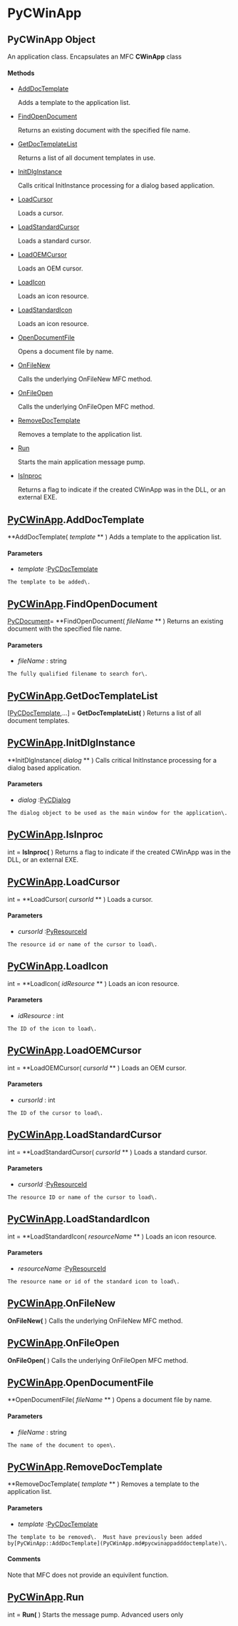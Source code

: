 # PyCWinApp

## PyCWinApp Object

An application class\.  Encapsulates an MFC **CWinApp** class

#### Methods


  - [AddDocTemplate](PyCWinApp.md#pycwinappadddoctemplate)

    Adds a template to the application list\.&nbsp;

  - [FindOpenDocument](PyCWinApp.md#pycwinappfindopendocument)

    Returns an existing document with the specified file name\.&nbsp;

  - [GetDocTemplateList](PyCWinApp.md#pycwinappgetdoctemplatelist)

    Returns a list of all document templates in use\.&nbsp;

  - [InitDlgInstance](PyCWinApp.md#pycwinappinitdlginstance)

    Calls critical InitInstance processing for a dialog based application\.&nbsp;

  - [LoadCursor](PyCWinApp.md#pycwinapploadcursor)

    Loads a cursor\.&nbsp;

  - [LoadStandardCursor](PyCWinApp.md#pycwinapploadstandardcursor)

    Loads a standard cursor\.&nbsp;

  - [LoadOEMCursor](PyCWinApp.md#pycwinapploadoemcursor)

    Loads an OEM cursor\.&nbsp;

  - [LoadIcon](PyCWinApp.md#pycwinapploadicon)

    Loads an icon resource\.&nbsp;

  - [LoadStandardIcon](PyCWinApp.md#pycwinapploadstandardicon)

    Loads an icon resource\.&nbsp;

  - [OpenDocumentFile](PyCWinApp.md#pycwinappopendocumentfile)

    Opens a document file by name\.&nbsp;

  - [OnFileNew](PyCWinApp.md#pycwinapponfilenew)

    Calls the underlying OnFileNew MFC method\.&nbsp;

  - [OnFileOpen](PyCWinApp.md#pycwinapponfileopen)

    Calls the underlying OnFileOpen MFC method\.&nbsp;

  - [RemoveDocTemplate](PyCWinApp.md#pycwinappremovedoctemplate)

    Removes a template to the application list\.&nbsp;

  - [Run](PyCWinApp.md#pycwinapprun)

    Starts the main application message pump\.&nbsp;

  - [IsInproc](PyCWinApp.md#pycwinappisinproc)

    Returns a flag to indicate if the created CWinApp was in the DLL, or an external EXE\.&nbsp;

## [PyCWinApp](#pycwinapp)\.AddDocTemplate

 **AddDocTemplate\( *template* ** \)
Adds a template to the application list\.

#### Parameters


  -  *template* :[PyCDocTemplate](#pycdoctemplate)

    The template to be added\.

## [PyCWinApp](#pycwinapp)\.FindOpenDocument

[PyCDocument](#pycdocument)\= **FindOpenDocument\( *fileName* ** \)
Returns an existing document with the specified file name\.

#### Parameters


  -  *fileName* : string

    The fully qualified filename to search for\.

## [PyCWinApp](#pycwinapp)\.GetDocTemplateList

\[[PyCDocTemplate](#pycdoctemplate),\.\.\.\] \= **GetDocTemplateList\(** \)
Returns a list of all document templates\.

## [PyCWinApp](#pycwinapp)\.InitDlgInstance

 **InitDlgInstance\( *dialog* ** \)
Calls critical InitInstance processing for a dialog based application\.

#### Parameters


  -  *dialog* :[PyCDialog](#pycdialog)

    The dialog object to be used as the main window for the application\.

## [PyCWinApp](#pycwinapp)\.IsInproc

int \= **IsInproc\(** \)
Returns a flag to indicate if the created CWinApp was in the DLL, or an external EXE\.

## [PyCWinApp](#pycwinapp)\.LoadCursor

int \= **LoadCursor\( *cursorId* ** \)
Loads a cursor\.

#### Parameters


  -  *cursorId* :[PyResourceId](#pyresourceid)

    The resource id or name of the cursor to load\.

## [PyCWinApp](#pycwinapp)\.LoadIcon

int \= **LoadIcon\( *idResource* ** \)
Loads an icon resource\.

#### Parameters


  -  *idResource* : int

    The ID of the icon to load\.

## [PyCWinApp](#pycwinapp)\.LoadOEMCursor

int \= **LoadOEMCursor\( *cursorId* ** \)
Loads an OEM cursor\.

#### Parameters


  -  *cursorId* : int

    The ID of the cursor to load\.

## [PyCWinApp](#pycwinapp)\.LoadStandardCursor

int \= **LoadStandardCursor\( *cursorId* ** \)
Loads a standard cursor\.

#### Parameters


  -  *cursorId* :[PyResourceId](#pyresourceid)

    The resource ID or name of the cursor to load\.

## [PyCWinApp](#pycwinapp)\.LoadStandardIcon

int \= **LoadStandardIcon\( *resourceName* ** \)
Loads an icon resource\.

#### Parameters


  -  *resourceName* :[PyResourceId](#pyresourceid)

    The resource name or id of the standard icon to load\.

## [PyCWinApp](#pycwinapp)\.OnFileNew

 **OnFileNew\(** \)
Calls the underlying OnFileNew MFC method\.

## [PyCWinApp](#pycwinapp)\.OnFileOpen

 **OnFileOpen\(** \)
Calls the underlying OnFileOpen MFC method\.

## [PyCWinApp](#pycwinapp)\.OpenDocumentFile

 **OpenDocumentFile\( *fileName* ** \)
Opens a document file by name\.

#### Parameters


  -  *fileName* : string

    The name of the document to open\.

## [PyCWinApp](#pycwinapp)\.RemoveDocTemplate

 **RemoveDocTemplate\( *template* ** \)
Removes a template to the application list\.

#### Parameters


  -  *template* :[PyCDocTemplate](#pycdoctemplate)

    The template to be removed\.  Must have previously been added by[PyCWinApp::AddDocTemplate](PyCWinApp.md#pycwinappadddoctemplate)\.

#### Comments
Note that MFC does not provide an equivilent function\.

## [PyCWinApp](#pycwinapp)\.Run

int \= **Run\(** \)
Starts the message pump\.  Advanced users only